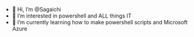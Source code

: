 - 👋 Hi, I’m @Sagaichi
- 👀 I’m interested in powershell and ALL things IT
- 🌱 I’m currently learning how to make powershell scripts and Microsoft Azure

<!---
Sagaichi/Sagaichi is a ✨ special ✨ repository because its `README.md` (this file) appears on your GitHub profile.
You can click the Preview link to take a look at your changes.
--->
